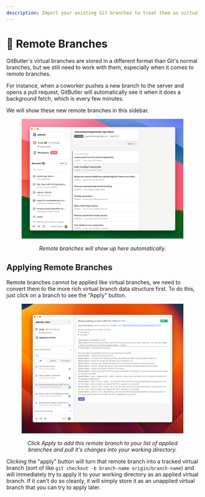 ```yaml
---
description: Import your existing Git branches to treat them as virtual branches
---
```


# 🎋 Remote Branches

GitButler's virtual branches are stored in a different format than Git's normal branches, but we still need to work with them, especially when it comes to remote branches.

For instance, when a coworker pushes a new branch to the server and opens a pull request, GitButler will automatically see it when it does a background fetch, which is every few minutes.

We will show these new remote branches in this sidebar.

<div align="center">

<figure><img src="../../.gitbook/assets/CleanShot 2024-06-03 at 16.58.10@2x.png" alt=""><figcaption><p><em>Remote branches will show up here automatically.</em></p></figcaption></figure>

</div>

## Applying Remote Branches

Remote branches cannot be applied like virtual branches, we need to convert them to the more rich virtual branch data structure first. To do this, just click on a branch to see the "Apply" button.

<div align="center">

<figure><img src="../../../.gitbook/assets/CleanShot 2023-11-30 at 17.26.46@2x.png" alt=""><figcaption><p><em>Click Apply to add this remote branch to your list of applied branches and pull it's changes into your working directory.</em></p></figcaption></figure>

</div>

Clicking the "apply" button will turn that remote branch into a tracked virtual branch (sort of like `git checkout -b branch-name origin/branch-name`) and will immediately try to apply it to your working directory as an applied virtual branch. If it can't do so cleanly, it will simply store it as an unapplied virtual branch that you can try to apply later.
